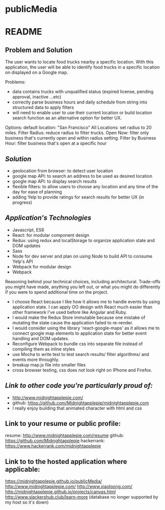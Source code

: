 # publicMedia
README
======

Problem and Solution
-----
The user wants to locate food trucks nearby a specific location. With this
application, the user will be able to identify food trucks in a specific
location on displayed on a Google map.

Problems:
- data contains trucks with unqualified status (expired license, pending approval, inactive ...etc)
- correctly parse business hours and daily schedule from string into structured data to apply filters
- will need to enable user to use their current location or build location search function as an alternative option for better UX.

Options:
default location: "San Francisco"
All Locations: set radius to 20 miles.
Filter Radius: reduce radius to filter trucks.
Open Now: filter only business that's currently open and within radius setting.
Filter by Business Hour: filter business that's open at a specific hour

***Solution***
-----
- geolocation from browser: to detect user location
- google map API: to search an address to be used as desired location
- google map API: to display search results
- flexible filters: to allow users to choose any location and any time of the day for ease of planning
- adding Yelp to provide ratings for search results for better UX (in progress) 

***Application's Technologies***
-----
- Javascript, ES6
- React: for modular component design
- Redux: using redux and localStorage to organize application state and DOM updates 
- Sass
- Node for dev server and plan on using Node to build API to consume Yelp's API
- Webpack for modular design 
- Webpack

Reasoning behind your technical choices, including architectural. Trade-offs you might have made, anything you left out, or what you might do differently if you were to spend additional time on the project.

- I choose React because I like how it allows me to handle events by using application state. I can apply OO design with React much easier than other framework I've used before like Angular and Ruby.
- I would make the Redux Store immutable because one mistake of mutating the state cause the application failed to re-render.  
- I would consider using the library 'react-google-maps' as it allows me to connect google map elements to application state for better event handling and DOM updates. 
- Reconfigure Webpack to bundle css into separate file instead of compiling them as inline styles
- use Mocha to write test to test search results/ filter algorithms/ and events more throughly.
- breakup map.js file into smaller files
- cross browser testing, css does not look right on IPhone and Firefox. 

***Link to other code you're particularly proud of:***
-----
- http://www.midnightapplepie.com/
- github: https://github.com/Midnightapplepie/midnightapplepie.com
- I really enjoy building that animated character with html and css

Link to your resume or public profile:
-----
resume: http://www.midnightapplepie.com/resume
github: https://github.com/Midnightapplepie
hackerrank: https://www.hackerrank.com/midnightapplepie

Link to to the hosted application where applicable:
-----
https://midnightapplepie.github.io/publicMedia/
http://www.midnightapplepie.com/
http://www.xiaoloong.com/
http://midnightapplepie.github.io/projects/canvas.html
http://www.slackershub.club/learn-more (database no longer supported by my host so it's down)
